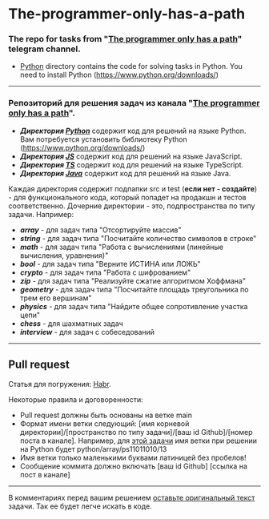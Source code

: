 # The-programmer-only-has-a-path
### The repo for tasks from "[The programmer only has a path](https://t.me/joinchat/W0QFtUT5EaE0ODYy)" telegram channel. 

 - [Python](./Python) directory contains the code for solving tasks in Python. You need to install Python (https://www.python.org/downloads/)

___
### Репозиторий для решения задач из канала "[The programmer only has a path](https://t.me/joinchat/W0QFtUT5EaE0ODYy)". 

 - ***Директория [Python](./Python)*** содержит код для решений на языке Python. Вам потребуется установить библиотеку Python (https://www.python.org/downloads/)
 - ***Директория [JS](./JS)*** содержит код для решений на языке JavaScript.
 - ***Директория [TS](./TS)*** содержит код для решений на языке TypeScript.
 - ***Директория [Java](./Python)*** содержит код для решений на языке Java.

Каждая директория содержит подпапки src и test (**если нет - создайте**) - для функционального кода, который попадет на продакшн и тестов соответственно. Дочерние директории - это, подпространства по типу задачи. Например:
 - ***array*** - для задач типа "Отсортируйте массив"
 - ***string*** - для задач типа "Посчитайте количество символов в строке"
 - ***math*** - для задач типа "Работа с вычислениями (линейные вычисления, уравнения)"
 - ***bool*** - для задач типа "Верните ИСТИНА или ЛОЖЬ"
 - ***crypto*** - для задач типа "Работа с шифрованием"
 - ***zip*** - для задач типа "Реализуйте сжатие алгоритмом Хоффмана"
 - ***geometry*** - для задач типа "Посчитайте площадь треугольника по трем его вершинам"
 - ***physics*** - для задач типа "Найдите общее сопротивление участка цепи"
 - ***chess*** - для шахматных задач
 - ***interview*** - для задач с собеседований

---
## Pull request
Статья для погружения: [Habr](https://habr.com/ru/post/125999/).

Некоторые правила и договоренности:
 - Pull request должны быть основаны на ветке main
 - Формат имени ветки следующий: [имя корневой директории]/[пространство по типу задачи]/[ваш id Github]/[номер поста в канале]. Например, для [этой задачи](https://t.me/c/1533281926/13) имя ветки при решении на Python будет python/array/ps11011010/13
 - Имя ветки только маленькими буквами латиницей без пробелов!
 - Сообщение коммита должно включать [ваш id Github] [ссылка на пост в канале]
 
---
В комментариях перед вашим решением [оставьте оригинальный текст](https://github.com/PS11011010/The-programmer-only-has-a-path/blob/python/array/23.08.2021/Python/src/array/elements_sum.py#L2) задачи. Так ее будет легче искать в коде. 
